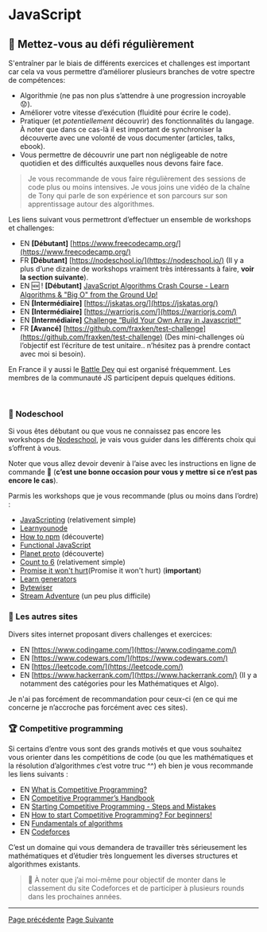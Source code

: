 # JavaScript

## 💪 Mettez-vous au défi régulièrement

S'entraîner par le biais de différents exercices et challenges est important car cela va vous permettre d’améliorer plusieurs branches de votre spectre de compétences:

- Algorithmie (ne pas non plus s’attendre à une progression incroyable 😟).
- Améliorer votre vitesse d’exécution (fluidité pour écrire le code).
- Pratiquer (et *potentiellement* découvrir) des fonctionnalités du langage. À noter que dans ce cas-là il est important de synchroniser la découverte avec une volonté de vous documenter (articles, talks, ebook).
- Vous permettre de découvrir une part non négligeable de notre quotidien et des difficultés auxquelles nous devons faire face.

> Je vous recommande de vous faire régulièrement des sessions de code plus ou moins intensives. Je vous joins une vidéo de la chaîne de Tony qui parle de son expérience et son parcours sur son apprentissage autour des algorithmes.

Les liens suivant vous permettront d’effectuer un ensemble de workshops et challenges:
- EN **[Débutant]** [https://www.freecodecamp.org/](https://www.freecodecamp.org/)
- FR **[Débutant]** [https://nodeschool.io/](https://nodeschool.io/) (Il y a plus d’une dizaine de workshops vraiment très intéressants à faire, **voir la section suivante**).
- EN 🆕 ! **[Débutant]** [JavaScript Algorithms Crash Course - Learn Algorithms & "Big O" from the Ground Up!](https://www.youtube.com/watch?v=JgWm6sQwS_I)
- EN **[Intermédiaire]** [https://jskatas.org/](https://jskatas.org/)
- EN **[Intermédiaire]** [https://warriorjs.com/](https://warriorjs.com/)
- EN **[Intermédiaire]** [Challenge “Build Your Own Array in Javascript!”](https://github.com/waterlink/Challenge-Build-Your-Own-Array-In-Js)
- FR **[Avancé]** [https://github.com/fraxken/test-challenge](https://github.com/fraxken/test-challenge) (Des mini-challenges où l’objectif est l’écriture de test unitaire.. n’hésitez pas à prendre contact avec moi si besoin).

En France il y aussi le [Battle Dev](https://battledev.blogdumoderateur.com/) qui est organisé fréquemment. Les membres de la communauté JS participent depuis quelques éditions.


&nbsp;
### 🏫 Nodeschool
Si vous êtes débutant ou que vous ne connaissez pas encore les workshops de [Nodeschool](https://nodeschool.io/), je vais vous guider dans les différents choix qui s’offrent à vous. 

Noter que vous allez devoir devenir à l’aise avec les instructions en ligne de commande 😬 (**c’est une bonne occasion pour vous y mettre si ce n’est pas encore le cas**).

Parmis les workshops que je vous recommande (plus ou moins dans l’ordre) :
- [JavaScripting](https://www.github.com/sethvincent/javascripting) (relativement simple)
- [Learnyounode](https://github.com/workshopper/learnyounode)
- [How to npm](https://github.com/workshopper/how-to-npm) (découverte)
- [Functional JavaScript](https://github.com/timoxley/functional-javascript-workshop)
- [Planet proto](https://github.com/sporto/planetproto) (découverte)
- [Count to 6](https://github.com/domenic/count-to-6) (relativement simple)
- [Promise it won't hurt](https://github.com/stevekane/promise-it-wont-hurt)(Promise it won't hurt) (**important**)
- [Learn generators](https://github.com/isRuslan/learn-generators)
- [Bytewiser](https://github.com/maxogden/bytewiser) 
- [Stream Adventure](https://www.github.com/substack/stream-adventure) (un peu plus difficile)

### 🔎 Les autres sites

Divers sites internet proposant divers challenges et exercices:

- EN  [https://www.codingame.com/](https://www.codingame.com/)
- EN  [https://www.codewars.com/](https://www.codewars.com/)
- EN  [https://leetcode.com/](https://leetcode.com/)
- EN  [https://www.hackerrank.com/](https://www.hackerrank.com/) (Il y a notamment des catégories pour les Mathématiques et Algo).

Je n'ai pas forcément de recommandation pour ceux-ci (en ce qui me concerne je n’accroche pas forcément avec ces sites).

### 🏆 Competitive programming

Si certains d’entre vous sont des grands motivés et que vous souhaitez vous orienter dans les compétitions de code (ou que les mathématiques et la résolution d’algorithmes c’est votre truc ^^) eh bien je vous recommande les liens suivants :

- EN  [What is Competitive Programming?](https://www.youtube.com/watch?v=ueNT-w7Oluw)
- EN  [Competitive Programmer’s Handbook](https://cses.fi/book/book.pdf)
- EN  [Starting Competitive Programming - Steps and Mistakes](https://www.youtube.com/watch?v=bVKHRtafgPc)
- EN  [How to start Competitive Programming? For beginners!](https://www.youtube.com/watch?v=xAeiXy8-9Y8)
- EN  [Fundamentals of algorithms](https://www.geeksforgeeks.org/fundamentals-of-algorithms/)
- EN  [Codeforces](https://codeforces.com/)

C’est un domaine qui vous demandera de travailler très sérieusement les mathématiques et d’étudier très longuement les diverses structures et algorithmes existants.

> 👀 À noter que j’ai moi-même pour objectif de monter dans le classement du site Codeforces et de participer à plusieurs rounds dans les prochaines années.

---
[Page précédente](./lecture.md)
[Page Suivante](./online-courses-talks-articles.md)
